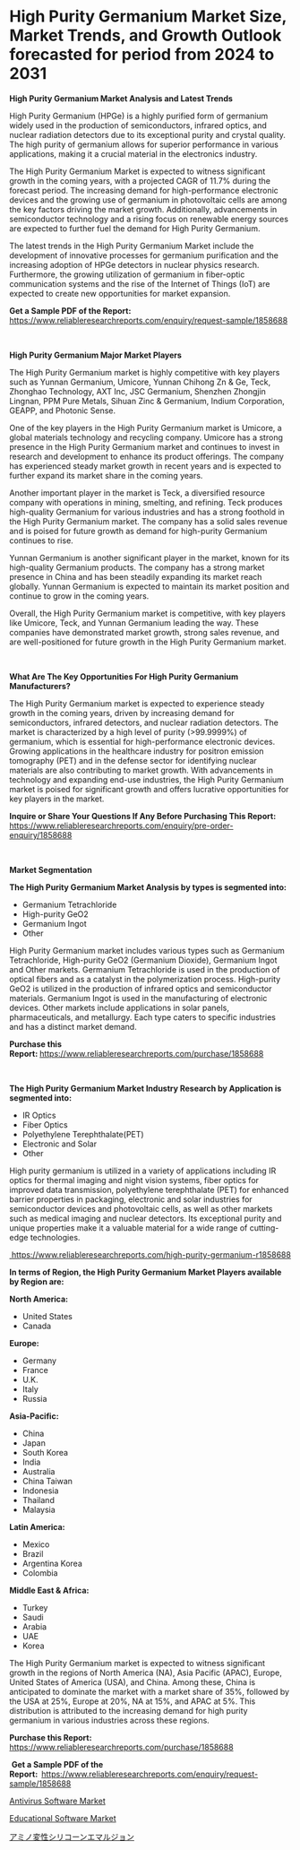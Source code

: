 <p><h1>High Purity Germanium Market Size, Market Trends, and Growth Outlook forecasted for period from 2024 to 2031</h1></p><p><strong>High Purity Germanium Market Analysis and Latest Trends</strong></p>
<p><p>High Purity Germanium (HPGe) is a highly purified form of germanium widely used in the production of semiconductors, infrared optics, and nuclear radiation detectors due to its exceptional purity and crystal quality. The high purity of germanium allows for superior performance in various applications, making it a crucial material in the electronics industry.</p><p>The High Purity Germanium Market is expected to witness significant growth in the coming years, with a projected CAGR of 11.7% during the forecast period. The increasing demand for high-performance electronic devices and the growing use of germanium in photovoltaic cells are among the key factors driving the market growth. Additionally, advancements in semiconductor technology and a rising focus on renewable energy sources are expected to further fuel the demand for High Purity Germanium.</p><p>The latest trends in the High Purity Germanium Market include the development of innovative processes for germanium purification and the increasing adoption of HPGe detectors in nuclear physics research. Furthermore, the growing utilization of germanium in fiber-optic communication systems and the rise of the Internet of Things (IoT) are expected to create new opportunities for market expansion.</p></p>
<p><strong>Get a Sample PDF of the Report:&nbsp;</strong> <a href="https://www.reliableresearchreports.com/enquiry/request-sample/1858688">https://www.reliableresearchreports.com/enquiry/request-sample/1858688</a></p>
<p>&nbsp;</p>
<p><strong>High Purity Germanium Major Market Players</strong></p>
<p><p>The High Purity Germanium market is highly competitive with key players such as Yunnan Germanium, Umicore, Yunnan Chihong Zn & Ge, Teck, Zhonghao Technology, AXT Inc, JSC Germanium, Shenzhen Zhongjin Lingnan, PPM Pure Metals, Sihuan Zinc & Germanium, Indium Corporation, GEAPP, and Photonic Sense.</p><p>One of the key players in the High Purity Germanium market is Umicore, a global materials technology and recycling company. Umicore has a strong presence in the High Purity Germanium market and continues to invest in research and development to enhance its product offerings. The company has experienced steady market growth in recent years and is expected to further expand its market share in the coming years.</p><p>Another important player in the market is Teck, a diversified resource company with operations in mining, smelting, and refining. Teck produces high-quality Germanium for various industries and has a strong foothold in the High Purity Germanium market. The company has a solid sales revenue and is poised for future growth as demand for high-purity Germanium continues to rise.</p><p>Yunnan Germanium is another significant player in the market, known for its high-quality Germanium products. The company has a strong market presence in China and has been steadily expanding its market reach globally. Yunnan Germanium is expected to maintain its market position and continue to grow in the coming years.</p><p>Overall, the High Purity Germanium market is competitive, with key players like Umicore, Teck, and Yunnan Germanium leading the way. These companies have demonstrated market growth, strong sales revenue, and are well-positioned for future growth in the High Purity Germanium market.</p></p>
<p>&nbsp;</p>
<p><strong>What Are The Key Opportunities For High Purity Germanium Manufacturers?</strong></p>
<p><p>The High Purity Germanium market is expected to experience steady growth in the coming years, driven by increasing demand for semiconductors, infrared detectors, and nuclear radiation detectors. The market is characterized by a high level of purity (>99.9999%) of germanium, which is essential for high-performance electronic devices. Growing applications in the healthcare industry for positron emission tomography (PET) and in the defense sector for identifying nuclear materials are also contributing to market growth. With advancements in technology and expanding end-use industries, the High Purity Germanium market is poised for significant growth and offers lucrative opportunities for key players in the market.</p></p>
<p><strong>Inquire or Share Your Questions If Any Before Purchasing This Report:</strong> <a href="https://www.reliableresearchreports.com/enquiry/pre-order-enquiry/1858688">https://www.reliableresearchreports.com/enquiry/pre-order-enquiry/1858688</a></p>
<p>&nbsp;</p>
<p><strong>Market Segmentation</strong></p>
<p><strong>The High Purity Germanium Market Analysis by types is segmented into:</strong></p>
<p><ul><li>Germanium Tetrachloride</li><li>High-purity GeO2</li><li>Germanium Ingot</li><li>Other</li></ul></p>
<p><p>High Purity Germanium market includes various types such as Germanium Tetrachloride, High-purity GeO2 (Germanium Dioxide), Germanium Ingot and Other markets. Germanium Tetrachloride is used in the production of optical fibers and as a catalyst in the polymerization process. High-purity GeO2 is utilized in the production of infrared optics and semiconductor materials. Germanium Ingot is used in the manufacturing of electronic devices. Other markets include applications in solar panels, pharmaceuticals, and metallurgy. Each type caters to specific industries and has a distinct market demand.</p></p>
<p><strong>Purchase this Report:&nbsp;</strong><a href="https://www.reliableresearchreports.com/purchase/1858688">https://www.reliableresearchreports.com/purchase/1858688</a></p>
<p>&nbsp;</p>
<p><strong>The High Purity Germanium Market Industry Research by Application is segmented into:</strong></p>
<p><ul><li>IR Optics</li><li>Fiber Optics</li><li>Polyethylene Terephthalate(PET)</li><li>Electronic and Solar</li><li>Other</li></ul></p>
<p><p>High purity germanium is utilized in a variety of applications including IR optics for thermal imaging and night vision systems, fiber optics for improved data transmission, polyethylene terephthalate (PET) for enhanced barrier properties in packaging, electronic and solar industries for semiconductor devices and photovoltaic cells, as well as other markets such as medical imaging and nuclear detectors. Its exceptional purity and unique properties make it a valuable material for a wide range of cutting-edge technologies.</p></p>
<p><a href="https://www.reliableresearchreports.com/high-purity-germanium-r1858688">&nbsp;https://www.reliableresearchreports.com/high-purity-germanium-r1858688</a></p>
<p><strong>In terms of Region, the High Purity Germanium Market Players available by Region are:</strong></p>
<p>
    <p> <strong> North America: </strong>
        <ul>
            <li>United States</li>
            <li>Canada</li>
        </ul>
        </p> 
    <p> <strong> Europe: </strong>
        <ul>
            <li>Germany</li>
            <li>France</li>
            <li>U.K.</li>
            <li>Italy</li>
            <li>Russia</li>
        </ul>
        </p> 
    <p> <strong> Asia-Pacific: </strong>
        <ul>
            <li>China</li>
            <li>Japan</li>
            <li>South Korea</li>
            <li>India</li>
            <li>Australia</li>
            <li>China Taiwan</li>
            <li>Indonesia</li>
            <li>Thailand</li>
            <li>Malaysia</li>
        </ul>
        </p> 
    <p> <strong> Latin America: </strong>
        <ul>
            <li>Mexico</li>
            <li>Brazil</li>
            <li>Argentina Korea</li>
            <li>Colombia</li>
        </ul>
        </p> 
    <p> <strong> Middle East & Africa: </strong>
        <ul>
            <li>Turkey</li>
            <li>Saudi</li>
            <li>Arabia</li>
            <li>UAE</li>
            <li>Korea</li>
        </ul>
    </p>
    </p>
<p><p>The High Purity Germanium market is expected to witness significant growth in the regions of North America (NA), Asia Pacific (APAC), Europe, United States of America (USA), and China. Among these, China is anticipated to dominate the market with a market share of 35%, followed by the USA at 25%, Europe at 20%, NA at 15%, and APAC at 5%. This distribution is attributed to the increasing demand for high purity germanium in various industries across these regions.</p></p>
<p><strong>Purchase this Report: </strong><a href="https://www.reliableresearchreports.com/purchase/1858688">https://www.reliableresearchreports.com/purchase/1858688</a></p>
<p>&nbsp;<strong>Get a Sample PDF of the Report:&nbsp;&nbsp;</strong><a href="https://www.reliableresearchreports.com/enquiry/request-sample/1858688">https://www.reliableresearchreports.com/enquiry/request-sample/1858688</a></p>
<p><strong></strong></p>
<p><p><a href="https://github.com/rahu1506/Market-Research-Report-List-5/blob/main/antivirus-software-market.md">Antivirus Software Market</a></p><p><a href="https://github.com/FassouRP/Market-Research-Report-List-5/blob/main/educational-software-market.md">Educational Software Market</a></p><p><a href="https://github.com/DayanaRunolfsdottir/Market-Research-Report-List-1/blob/main/8383916112118.md">アミノ変性シリコーンエマルジョン</a></p></p>